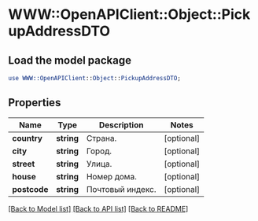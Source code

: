 # WWW::OpenAPIClient::Object::PickupAddressDTO

## Load the model package
```perl
use WWW::OpenAPIClient::Object::PickupAddressDTO;
```

## Properties
Name | Type | Description | Notes
------------ | ------------- | ------------- | -------------
**country** | **string** | Страна. | [optional] 
**city** | **string** | Город. | [optional] 
**street** | **string** | Улица. | [optional] 
**house** | **string** | Номер дома. | [optional] 
**postcode** | **string** | Почтовый индекс. | [optional] 

[[Back to Model list]](../README.md#documentation-for-models) [[Back to API list]](../README.md#documentation-for-api-endpoints) [[Back to README]](../README.md)


